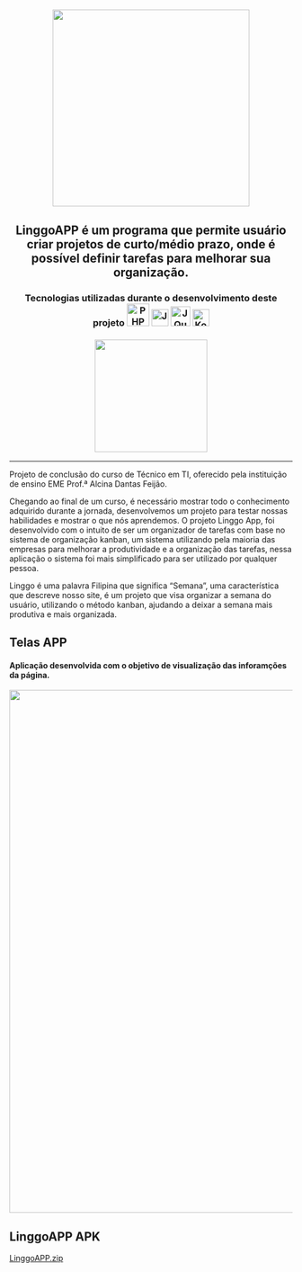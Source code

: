 <h1 align="center">
  <img src="https://user-images.githubusercontent.com/62577482/118065834-036d3900-b374-11eb-8356-7070926ee3b7.png" width="350px">
</h1>

<h2 align="center">
  LinggoAPP é um programa que permite usuário criar projetos de curto/médio prazo, onde é possível definir tarefas para melhorar sua organização.
</h2>

<h3 align="center">
  <div>
    Tecnologias utilizadas durante o desenvolvimento deste projeto
    <img title="PHP" src="https://user-images.githubusercontent.com/62577482/131053371-97ba4cf5-6281-4636-87ca-221fe454609e.png" width="40px">
    <img title="JavaScript" src="https://user-images.githubusercontent.com/62577482/131053376-db75855d-e8e6-4089-8dbb-29f88a1fc205.png" width="30px">
    <img title="JQuerry" src="https://user-images.githubusercontent.com/62577482/131053377-8326ac5b-a95e-4515-a243-7f1ce55f2539.png" width="35px">
    <img title="Kodular" src="https://user-images.githubusercontent.com/62577482/131053379-1c2d4152-bcab-4bd6-969b-8a3ec747da80.png" width="30px">   
  </div>
  
  <br>
  
  <img src="https://user-images.githubusercontent.com/62577482/131183892-a0699ad8-6600-488b-9a68-1d683649afcf.png" width="200px">
</h3>

<hr>

<p>
  
Projeto de conclusão do curso de Técnico em TI, oferecido pela instituição de ensino EME Prof.ª Alcina Dantas Feijão.  
  
Chegando ao final de um curso, é necessário mostrar todo o conhecimento adquirido durante a jornada, desenvolvemos um projeto para testar nossas habilidades e mostrar o que nós aprendemos. O projeto Linggo App, foi desenvolvido com o intuito de ser um organizador de tarefas com base no sistema de organização kanban, um sistema utilizando pela maioria das empresas para melhorar a produtividade e a organização das tarefas, nessa aplicação o sistema foi mais simplificado para ser utilizado por qualquer pessoa. 
  
Linggo é uma palavra Filipina que significa “Semana”, uma característica que descreve nosso site, é um projeto que visa organizar a semana do usuário, utilizando o método kanban, ajudando a deixar a semana mais produtiva e mais organizada.
</p>
<h2>Telas APP</h2>
<h4>Aplicação desenvolvida com o objetivo de visualização das inforamções da página.</h4>
<p align="center">
  <img src="https://i.imgur.com/UFYVp1u.png" width="930px">
</p>
<h2>LinggoAPP APK</h2>
<p>
  
  [LinggoAPP.zip](https://github.com/Linggo-App/linggo/files/7069399/LinggoAPP.zip)

</p>
